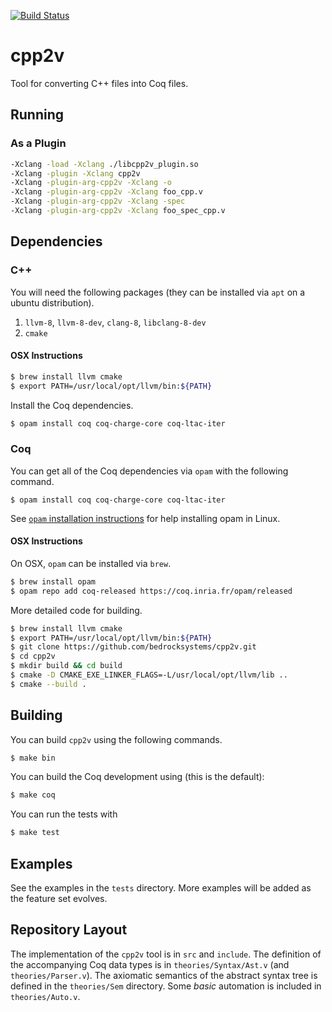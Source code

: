 [![Build Status](https://travis-ci.com/bedrocksystems/cpp2v.svg?branch=master)](https://travis-ci.com/bedrocksystems/cpp2v)

# cpp2v

Tool for converting C++ files into Coq files.

## Running

### As a Plugin

```sh
-Xclang -load -Xclang ./libcpp2v_plugin.so
-Xclang -plugin -Xclang cpp2v
-Xclang -plugin-arg-cpp2v -Xclang -o
-Xclang -plugin-arg-cpp2v -Xclang foo_cpp.v
-Xclang -plugin-arg-cpp2v -Xclang -spec
-Xclang -plugin-arg-cpp2v -Xclang foo_spec_cpp.v
```

## Dependencies

### C++
You will need the following packages (they can be installed via `apt` on a ubuntu distribution).

1. `llvm-8`, `llvm-8-dev`, `clang-8`, `libclang-8-dev`
2. `cmake`

#### OSX Instructions

```sh
$ brew install llvm cmake
$ export PATH=/usr/local/opt/llvm/bin:${PATH}
```

Install the Coq dependencies.
```sh
$ opam install coq coq-charge-core coq-ltac-iter
```


### Coq
You can get all of the Coq dependencies via `opam` with the following command.

```shell
$ opam install coq coq-charge-core coq-ltac-iter
```

See [`opam` installation instructions](http://coq-blog.clarus.me/use-opam-for-coq.html) for help installing opam in Linux.

#### OSX Instructions

On OSX, `opam` can be installed via `brew`.

```sh
$ brew install opam
$ opam repo add coq-released https://coq.inria.fr/opam/released
```

More detailed code for building.

```sh
$ brew install llvm cmake
$ export PATH=/usr/local/opt/llvm/bin:${PATH}
$ git clone https://github.com/bedrocksystems/cpp2v.git
$ cd cpp2v
$ mkdir build && cd build
$ cmake -D CMAKE_EXE_LINKER_FLAGS=-L/usr/local/opt/llvm/lib ..
$ cmake --build .
```


## Building
You can build `cpp2v` using the following commands.

```sh
$ make bin
```

You can build the Coq development using (this is the default):

```sh
$ make coq
```

You can run the tests with

```sh
$ make test
```

## Examples
See the examples in the `tests` directory.
More examples will be added as the feature set evolves.

## Repository Layout
The implementation of the `cpp2v` tool is in `src` and `include`.
The definition of the accompanying Coq data types is in `theories/Syntax/Ast.v` (and `theories/Parser.v`).
The axiomatic semantics of the abstract syntax tree is defined in the `theories/Sem` directory.
Some *basic* automation is included in `theories/Auto.v`.
